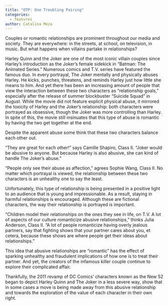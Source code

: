 ```yaml
---
title: "OTP: One Troubling Pairing"
categories:
  - features
author: Catalina Meza
---
```


Couples or romantic relationships are prominent throughout our media and society. They are everywhere: in the streets, at school, on television, in music. But what happens when villains partake in relationships?

Harley Quinn and the Joker are one of the most iconic villain couples since Harley’s introduction as the Joker’s female sidekick in “Batman: The Animated Series.” Numerous comics and T.V. series have featured the famous duo. In every portrayal, The Joker mentally and physically abuses Harley. He kicks, punches, threatens, and reminds Harley just how little she means to him. And yet there has been an increasing amount of people that view the interaction between these two characters as “relationship goals,” especially after the release of summer blockbuster “Suicide Squad” in August. While the movie did not feature explicit physical abuse, it mirrored the toxicity of Harley and the Joker’s relationship: both characters were portrayed as obsessive, though the Joker was more controlling than Harley. In spite of this, the movie still insinuates that this type of abuse is romantic by having the two get together at the end.

Despite the apparent abuse some think that these two characters balance each other out.

“They are great for each other!” says Camille Shapiro, Class II. “Joker would be abusive to anyone. But because Harley is also abusive, she can kind of handle The Joker’s abuse.”

“People only see their abuse as affection,” agrees Sophie Wang, Class II. No matter which portrayal is viewed, the relationship between these two characters is an unhealthy one to say the least.

Unfortunately, this type of relationship is being presented in a positive light to an audience that is young and impressionable. As a result, staying in harmful relationships is encouraged. Although these are fictional characters, the way their relationship is portrayed is important.

“Children model their relationships on the ones they see in life, on T.V. A lot of aspects of our culture romanticize abusive relationships,” thinks Julia Anderson, Class II. “A lot of people romanticize having overly jealous partners, say that fighting shows that your partner cares about you, et cetera, because these shows are where people get their ideas about relationships.”

This idea that abusive relationships are “romantic” has the effect of sparking unhealthy and fraudulent implications of how one is to treat their partner. And yet, the creators of the infamous killer couple continue to explore their complicated affair.

Thankfully, the 2011 revamp of DC Comics’ characters known as the New 52 began to depict Harley Quinn and The Joker in a less severe way, show that in some cases a move is being made away from this abusive relationship and towards the exploration of the value of each character in their own right.
